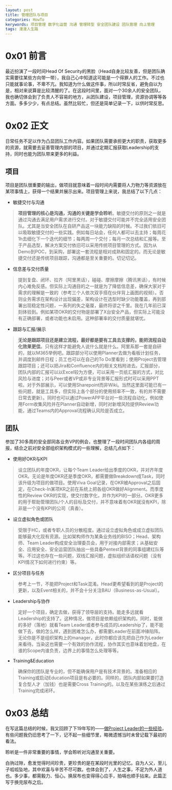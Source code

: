 ```yaml
---
layout: post
title: 管理团队与项目
categories: HowTo
kerywords: 项目管理 数字化运营 沟通 管理转型 安全团队建设 团队管理 向上管理
tags: 漫漫人生路
---
```


# 0x01 前言

最近扮演了一段时间Head Of Security的黑脸（Head自身比较友善，但是团队确实需要往某些方向带一带），我自己心中知道这可能是一个得罪人的工作。不过也只能就事论事，不卑不亢。我知道为什么做这件事，所以时常反省，避免自以为是，相对来说算是比较清醒的了。在这段时间里，面对一个30余人的安全团队，我也确切体会到了负责人不容易的地方，从团队建设，项目管理，资源协调等等各方面。多多少少，有点总结。虽然比较忙，但还是简单记录一下，以供时常反思。

# 0x02 正文

日常任务不足以作为凸显团队工作内容。如果团队需要承担更大的职责，获取更多的资源，就需要去妥善管理内部的项目，并通过定期汇报获取Leadership的支持，同时也能为团队带来更多的利益。

## 项目

项目是团队很重要的输出，做项目就意味着一段时间内需要将人力物力等资源放在某项事情上，获得一个结果并展示出来。项目管理上来说，我总结了以下几点：

* 敏捷交付与沟通
> **项目管理的核心是沟通，沟通的关键是学会聆听**。敏捷交付的原则之一就是通过沟通去满足用户需求进行交付。对于敏捷交付可能并不完全适用安全团队。尤其是当安全团队在自研产品这一块能力缺陷的时候。不过我们依旧可以吸取敏捷交付的一些实践。例如每日站会，任何人都可以去主持；每周花1h去细化下一个迭代的细节；每两周一个交付；每月一次总结和汇报等。至于产品选型，解决方案交付依旧可以采用传统项目管理的方式。因为从Demo到POC，到采购，部署这一套流程是相对成熟和固定的。而无论是敏捷交付还是传统项目跟踪，沟通都是至关重要的。切记切记。
* 信息差与交付质量
> 提到复盘、闭环、拉齐（阿里黑话），碰碰、摩擦摩擦（腾讯黑话），有时候内心难免反感。但实际上沟通目的之一就是为了降低信息差，确保大家对于需求的理解是一致的（参考三个人依次双手搭在伙伴背上画图的视频）。否则业务需求在架构设计出现偏差，架构设计在选型时缺少功能覆盖，再到部署出现稳定性问题，一系列的失之毫厘，最终将谬之千里。我在几年前已深刻体验到。例如某项OKR的交付物是部署了X台安全产品，但实际上可能没有正确部署，或者功能也未启用。这种部署率的交付质量就堪忧。
* 跟踪与汇报/展示
> **无论是跟踪项目还是建立流程，最好都是要有工具去支撑的，能把流程自动化效果更佳**。只有这样才能避免人说什么就是什么。阿里系那一套是自研的，就以M365举例吧。跟踪部分可以使用Planner去做为看板计划任务，并调度到邮件日程；员工也可以在自己的To Do里看到；使用Project去管理跟踪项目；还可以把Jira和Confluence内的相关文档附进去。汇报部分，团队内部的汇报可以以Excel较为方便，可以采用一页纸汇报的方式，对比风险与进度；对与Peer或者VP或非专业背景等汇报形式时可以采用PPT啦。对于外部展示，可以使用Sharepoint而非Wiki。当然这里面可能已有一些问题，就是工具多，但实际上各个部分的使用频率不一致，有的并不需要日常去更新）。同时也可以通过PowerAPP平台对一些流程自动化，例如使用Form收集风险并在Planner自动新增，同时对新增风险提供Review功能，通过Teams内的Approval流程确认风险是否成立。

## 团队

参加了30多周的安全部同各业务VP的例会，也整理了一段时间团队内各组的周报，结合之前对安全部组织架构模式的一些理解，总结几点如下： 

* 使用好OKR与KPI
> 设立团队的年度OKR，让每个Team Leader给出季度的OKR，并对齐年度OKR。无论是年度OKR还是季度OKR，都需要做Breakdown成Task，同时该升级为项目的做项目。使用Viva Goal记录，在OKR被Approval之后固定，在Check-In某项KR之前在系统上把各组OKR做好Alignment。而季度性的Review OKR的实现，使交付数字化，并作为KPI的一部分。OKR更多的用于帮助管理团队/个人的目标及交付，并不意味着有OKR就没有KPI，除非是一个没有KPI的公司（真香）。
* 设立虚拟角色或团队
> 受限于HC，或者专职人员的分散程度。通过设立虚拟角色或成立虚拟团队能够最大化现有资源。比如架构师作为某条业务线的BISO；Head、架构师、Team Leader构成安全治理委员会，用于对接内部需求；从基础安全、应用安全、安全运营团队抽出一些具备Pentest背景的同事组建红队等等。不过这也存在一些问题，双线汇报问题，虚拟组织话语权问题（没有KPI情况下如何进行约束）等。
* 区分项目与任务
> 参考上一节，不能把Project和Task混淆。Head更希望看到的是Project的更新，以及Event相关的，并不会十分关注BAU（Business-as-Usual）。
* Leadership与协作
> 定好一个项目，确定去做，获得了领导层的支持。能走多远就看Leadership的支持了。这种情况，做项目是依赖组织架构的。同时，能做的多好（落地）就看Team Leader或者参与成员的Leadership了，能不能做下去，做的怎么样，遇到困难怎么办，都需要Leader在前面冲锋陷阵。无论你是不是组织架构上的manager，此时你都应该先把自己作为Leader来看待。当染这也需要一个有效的协作流程，协作其实也意味着划地盘，在谁的Scope内谁负责，边界上的事情怎么处理等等。
* Training&Education
> 确保你的团队是专业的，但不能确保用户是有技术背景的。准备相应的Training或启动Education项目是有必要的。同样的，团队内部如果要打造复合型人才（加钱）也是需要Cross Training的。以及在某些演练之后通过Training完成闭环。

# 0x03 总结

在写这篇总结的时候，我又回顾了下19年写的——[做Project Leader的一些经验](https://iami.xyz/Project-Manager/)， 有些问题我仍旧思考了一下，记不起一些细节里，略微遗憾当时未曾记载下最初的看法。

聆听是一件非常重要的事情，学会聆听对沟通至关重要。

白驹过隙，愈发觉得时间珍贵，更珍贵的是在某段时光里的记忆。自为人父，至儿子呱呱坠地，其中欢喜与辛苦不尽可数。也体会到了，人生之事，不足为外人道也。多少事，都需毅力、恒心。换尿布也变得得心应手，拍嗝也顺手拈来。此篇正写于换完尿布之后。